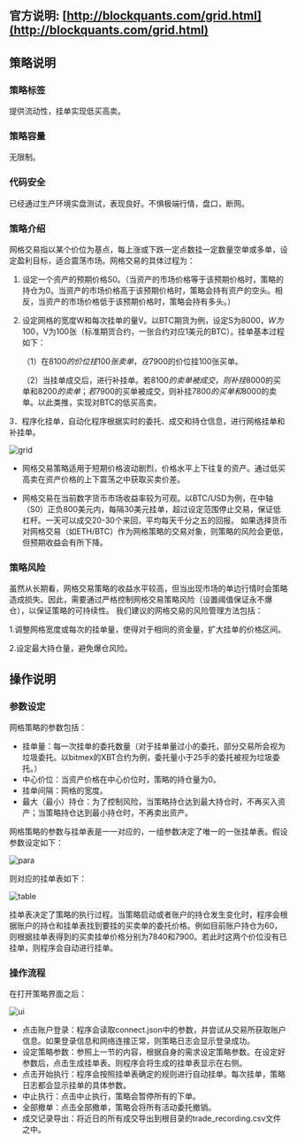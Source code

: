 ## 官方说明: [http://blockquants.com/grid.html](http://blockquants.com/grid.html)
## 策略说明
### 策略标签
提供流动性，挂单实现低买高卖。

### 策略容量
无限制。

### 代码安全
已经通过生产环境实盘测试，表现良好。不惧极端行情，盘口，断网。

### 策略介绍

网格交易指以某个价位为基点，每上涨或下跌一定点数挂一定数量空单或多单，设定盈利目标，适合震荡市场。网格交易的具体过程为：

1.	设定一个资产的预期价格S0。（当资产的市场价格等于该预期价格时，策略的持仓为0。当资产的市场价格高于该预期价格时，策略会持有资产的空头。相反，当资产的市场价格低于该预期价格时，策略会持有多头。）

2.	设定网格的宽度W和每次挂单的量V。以BTC期货为例，设定S为$8000，W为$100，V为100张（标准期货合约，一张合约对应1美元的BTC）。挂单基本过程如下：

	（1）在$8100的价位挂100张卖单，在$7900的价位挂100张买单。

	（2）当挂单成交后，进行补挂单。若$8100的卖单被成交，则补挂$8000的买单和$8200的卖单；若$7900的买单被成交，则补挂$7800的买单和$8000的卖单。以此类推，实现对BTC的低买高卖。

3．程序化挂单，自动化程序根据实时的委托、成交和持仓信息，进行网格挂单和补挂单。

![grid](http://BlockQuants.com/img/grid.png)

 - 网格交易策略适用于短期价格波动剧烈，价格水平上下往复的资产。通过低买高卖在资产价格的上下震荡之中获取买卖价差。

 - 网格交易在当前数字货币市场收益率较为可观。以BTC/USD为例，在中轴（S0）正负800美元内，每隔30美元挂单，超过设定范围停止交易，保证低杠杆。一天可以成交20-30个来回，平均每天千分之五的回报。 如果选择货币对网格交易（如ETH/BTC）作为网格策略的交易对象，则策略的风险会更低，但预期收益会有所下降。

### 策略风险

虽然从长期看，网格交易策略的收益水平较高，但当出现市场的单边行情时会策略造成损失。因此，需要通过严格控制网格交易策略风险（设置阈值保证永不爆仓），以保证策略的可持续性。
我们建议的网格交易的风险管理方法包括：

1.调整网格宽度或每次的挂单量，使得对于相同的资金量，扩大挂单的价格区间。

2.设定最大持仓量，避免爆仓风险。

## 操作说明
### 参数设定

网格策略的参数包括：

- 挂单量：每一次挂单的委托数量（对于挂单量过小的委托，部分交易所会视为垃圾委托。以bitmex的XBT合约为例，委托量小于25手的委托被视为垃圾委托。）
- 中心价位：当资产价格在中心价位时，策略的持仓量为0。
- 挂单间隔：网格的宽度。
- 最大（最小）持仓：为了控制风险，当策略持仓达到最大持仓时，不再买入资产；当策略持仓达到最小持仓时，不再卖出资产。

网格策略的参数与挂单表是一一对应的，一组参数决定了唯一的一张挂单表。假设参数设定如下：

![para](http://BlockQuants.com/img/grid_par.png)

则对应的挂单表如下：

![table](http://BlockQuants.com/img/grid_table.png)

挂单表决定了策略的执行过程。当策略启动或者账户的持仓发生变化时，程序会根据账户的持仓和挂单表找到要挂的买卖单的委托价格。例如目前账户持仓为60，则根据挂单表得到的买卖挂单价格分别为7840和7900。若此时这两个价位没有已挂单，则程序会自动进行挂单。

### 操作流程

在打开策略界面之后：

![ui](http://BlockQuants.com/img/grid_ui.png)

- 点击账户登录：程序会读取connect.json中的参数，并尝试从交易所获取账户信息。如果登录信息和网络连接正常，则策略日志会显示登录成功。
- 设定策略参数：参照上一节的内容，根据自身的需求设定策略参数。在设定好参数后，点击生成挂单表。则程序会将生成的挂单表显示在右侧。
- 点击开始执行：程序会按照挂单表确定的规则进行自动挂单。每次挂单，策略日志都会显示挂单的具体参数。
- 中止执行：点击中止执行，策略会暂停所有的下单。
- 全部撤单：点击全部撤单，策略会将所有活动委托撤销。
- 成交记录导出：将近日的所有成交导出到根目录的trade_recording.csv文件之中。